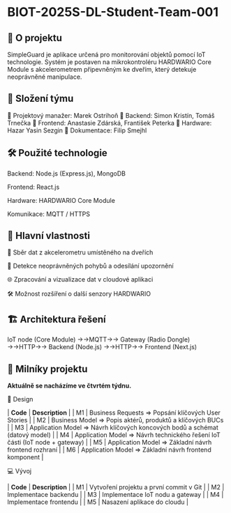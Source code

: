 # BIOT-2025S-DL-Student-Team-001

## 📌 O projektu

SimpleGuard je aplikace určená pro monitorování objektů pomocí IoT technologie. 
Systém je postaven na mikrokontroléru HARDWARIO Core Module s akcelerometrem připevněným ke dveřím,
který detekuje neoprávněné manipulace.

## 👥 Složení týmu

🔹 Projektový manažer: Marek Ostrihoň
🔹 Backend: Simon Kristín, Tomáš Trnečka
🔹 Frontend: Anastasie Zdárská, František Peterka
🔹 Hardware: Hazar Yasin Sezgin
🔹 Dokumentace: Filip Smejhl

## 🛠 Použité technologie

Backend: Node.js (Express.js), MongoDB

Frontend: React.js

Hardware: HARDWARIO Core Module

Komunikace: MQTT / HTTPS

## 🚀 Hlavní vlastnosti

📡 Sběr dat z akcelerometru umístěného na dveřích

🔔 Detekce neoprávněných pohybů a odesílání upozornění

🌐 Zpracování a vizualizace dat v cloudové aplikaci

🛠 Možnost rozšíření o další senzory HARDWARIO

## 🏗 Architektura řešení

IoT node (Core Module) →→MQTT→→ Gateway (Radio Dongle) →→HTTP→→ Backend (Node.js) →→HTTP→→ Frontend (Next.js) 

## 📅 Milníky projektu

**Aktuálně se nacházíme ve čtvrtém týdnu.**

🎨 Design

| **Code** | **Description** |
| M1 | Business Requests ⇒ Popsání klíčových User Stories  |
| M2 | Business Model ⇒ Popis aktérů, produktů a klíčových BUCs |
| M3 | Application Model ⇒ Návrh klíčových koncových bodů a schémat (datový model)  |
| M4 | Application Model ⇒ Návrh technického řešení IoT části (IoT node + gateway)  |
| M5 | Application Model ⇒ Základní návrh frontend rozhraní  |
| M6 | Application Model ⇒ Základní návrh frontend komponent  |

💻 Vývoj

| **Code** | **Description** |
| M1 | Vytvoření projektu a první commit v Git  |
| M2 | Implementace backendu  |
| M3 | Implementace IoT nodu a gateway  |
| M4 | Implementace frontendu  |
| M5 | Nasazení aplikace do cloudu  |

